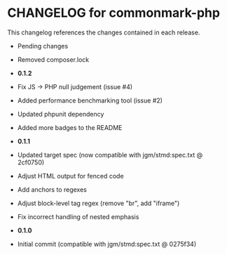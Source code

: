 CHANGELOG for commonmark-php
============================

This changelog references the changes contained in each release.

* Pending changes

 * Removed composer.lock

* **0.1.2**

 * Fix JS -> PHP null judgement (issue #4)
 * Added performance benchmarking tool (issue #2)
 * Updated phpunit dependency
 * Added more badges to the README

* **0.1.1**

 * Updated target spec (now compatible with jgm/stmd:spec.txt @ 2cf0750)
 * Adjust HTML output for fenced code
 * Add anchors to regexes
 * Adjust block-level tag regex (remove "br", add "iframe")
 * Fix incorrect handling of nested emphasis

* **0.1.0**

 * Initial commit (compatible with jgm/stmd:spec.txt @ 0275f34)

